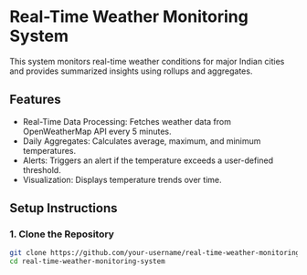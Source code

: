 # Real-Time Weather Monitoring System

This system monitors real-time weather conditions for major Indian cities and provides summarized insights using rollups and aggregates.

## Features

- Real-Time Data Processing: Fetches weather data from OpenWeatherMap API every 5 minutes.
- Daily Aggregates: Calculates average, maximum, and minimum temperatures.
- Alerts: Triggers an alert if the temperature exceeds a user-defined threshold.
- Visualization: Displays temperature trends over time.

## Setup Instructions

### 1. Clone the Repository

```bash
git clone https://github.com/your-username/real-time-weather-monitoring-system.git
cd real-time-weather-monitoring-system
